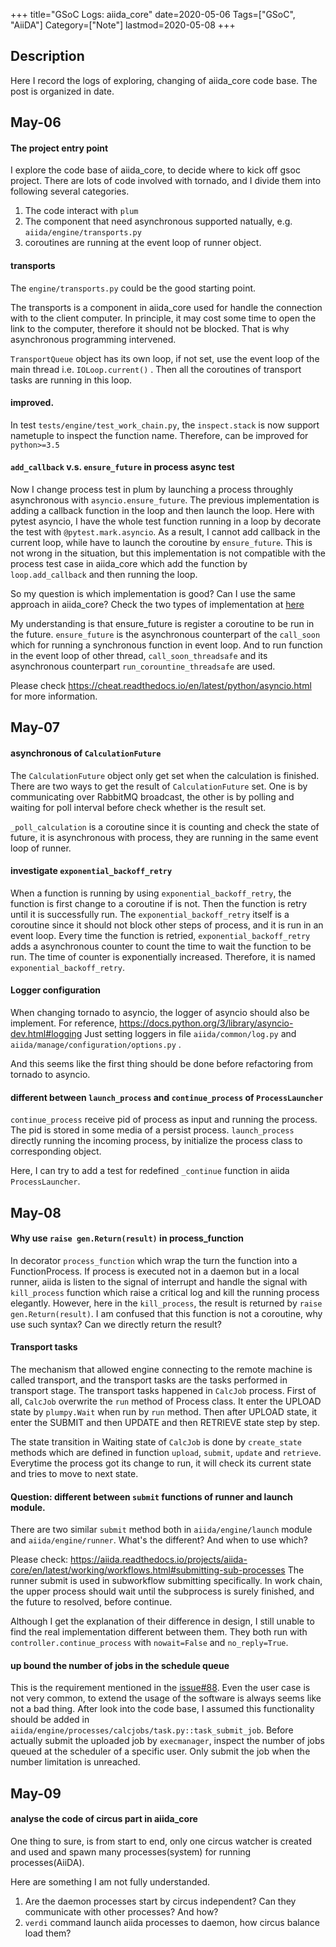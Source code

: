 +++
title="GSoC Logs: aiida_core"
date=2020-05-06
Tags=["GSoC", "AiiDA"]
Category=["Note"]
lastmod=2020-05-08
+++

## Description
Here I record the logs of exploring, changing of aiida_core code base.
The post is organized in date.

## May-06

#### The project entry point
I explore the code base of aiida_core, to decide where to kick off gsoc project.
There are lots of code involved with tornado, and I divide them into following several categories.

1. The code interact with `plum`
2. The component that need asynchronous supported natually, e.g. `aiida/engine/transports.py`
3. coroutines are running at the event loop of runner object.

#### transports
The `engine/transports.py` could be the good starting point.

The transports is a component in aiida_core used for handle the connection with
to the client computer. In principle, it may cost some time to open the link to
the computer, therefore it should not be blocked. That is why asynchronous programming
intervened.

`TransportQueue` object has its own loop, if not set, use the event loop of the main thread
i.e. `IOLoop.current()` . Then all the coroutines of transport tasks are running in this loop.

#### improved.
In test `tests/engine/test_work_chain.py`, the `inspect.stack` is now support nametuple to
inspect the function name. Therefore, can be improved for `python>=3.5`

#### `add_callback` v.s. `ensure_future` in process async test
Now I change process test in plum by launching a process throughly asynchronous
with `asyncio.ensure_future`. The previous implementation is adding a callback
function in the loop and then launch the loop. Here with pytest asyncio, I
have the whole test function running in a loop by decorate the test with
`@pytest.mark.asyncio`. As a result, I cannot add callback in the current loop, while
have to launch the coroutine by `ensure_future`. This is not wrong in the situation, but
this implementation is not compatible with the process test case in aiida_core which
add the function by `loop.add_callback` and then running the loop.

So my question is which implementation is good? Can I use the same approach in aiida_core?
Check the two types of implementation at [here](https://gist.github.com/unkcpz/c2221120d8b7dca748325ce1391d4b57)

My understanding is that ensure_future is register a coroutine to be run in the future.
`ensure_future` is the asynchronous counterpart of the `call_soon` which for running a
synchronous function in event loop. And to run function in the event loop of other
thread, `call_soon_threadsafe` and its asynchronous counterpart `run_corountine_threadsafe`
are used.

Please check https://cheat.readthedocs.io/en/latest/python/asyncio.html for more information.

## May-07

#### asynchronous of `CalculationFuture`

The `CalculationFuture` object only get set when the calculation is finished.
There are two ways to get the result of `CalculationFuture` set. One is by communicating over
RabbitMQ broadcast, the other is by polling and waiting for poll interval before check whether
is the result set.

`_poll_calculation` is a coroutine since it is counting and check the state of future,
it is asynchronous with process, they are running in the same event loop of runner.

#### investigate `exponential_backoff_retry`

When a function is running by using `exponential_backoff_retry`, the function
is first change to a coroutine if is not. Then the function is retry until it
is successfully run. The `exponential_backoff_retry` itself is a coroutine since
it should not block other steps of process, and it is
run in an event loop. Every time the function is retried, `exponential_backoff_retry`
adds a asynchronous counter to count the time to wait the function to be run.
The time of counter is exponentially increased. Therefore, it is named `exponential_backoff_retry`.

#### Logger configuration

When changing tornado to asyncio, the logger of asyncio should also be implement.
For reference, https://docs.python.org/3/library/asyncio-dev.html#logging
Just setting loggers in file `aiida/common/log.py` and `aiida/manage/configuration/options.py` .

And this seems like the first thing should be done before refactoring from tornado to asyncio.

#### different between `launch_process` and `continue_process` of `ProcessLauncher`

`continue_process` receive pid of process as input and running the process. The pid
is stored in some media of a persist process. `launch_process` directly running
the incoming process, by initialize the process class to corresponding object.

Here, I can try to add a test for redefined `_continue` function in aiida `ProcessLauncher`.

## May-08

#### Why use `raise gen.Return(result)` in process_function

In decorator `process_function` which wrap the turn the function into
a FunctionProcess. If process is executed not in a daemon but in a local runner,
aiida is listen to the signal of interrupt and handle the signal with `kill_process`
function which raise a critical log and kill the running process elegantly. However,
here in the `kill_process`, the result is returned by `raise gen.Return(result)`. I am
confused that this function is not a coroutine, why use such syntax? Can we directly return
the result?  

#### Transport tasks

The mechanism that allowed engine connecting to the remote machine is called transport,
and the transport tasks are the tasks performed in transport stage. The transport tasks
happened in `CalcJob` process. First of all, `CalcJob` overwrite the `run` method of
Process class. It enter the UPLOAD state by `plumpy.Wait` when run by `run` method. Then after UPLOAD
state, it enter the SUBMIT and then UPDATE and then RETRIEVE state step by step.

The state transition in Waiting state of `CalcJob` is done by `create_state` methods which
are defined in function `upload`, `submit`, `update` and `retrieve`. Everytime the process
got its change to run, it will check its current state and tries to move to next state.

#### Question: different between `submit` functions of runner and launch module.

There are two similar `submit` method both in `aiida/engine/launch` module and
`aiida/engine/runner`. What's the different? And when to use which?

Please check: https://aiida.readthedocs.io/projects/aiida-core/en/latest/working/workflows.html#submitting-sub-processes
The runner submit is used in subworkflow submitting specifically. In work chain, the upper process
should wait until the subprocess is surely finished, and the future to resolved, before continue.

Although I get the explanation of their difference in design, I still unable to find the
real implementation different between them. They both run with `controller.continue_process`
with `nowait=False` and `no_reply=True`.

#### up bound the number of jobs in the schedule queue

This is the requirement mentioned in the [issue#88](https://github.com/aiidateam/aiida-core/issues/88).
Even the user case is not very common, to extend the usage of the software is always seems
like not a bad thing. After look into the code base, I assumed this functionality should be
added in `aiida/engine/processes/calcjobs/task.py::task_submit_job`. Before actually
submit the uploaded job by `execmanager`, inspect the number of jobs queued at the
scheduler of a specific user. Only submit the job when the number limitation is unreached.

## May-09

#### analyse the code of circus part in aiida_core

One thing to sure, is from start to end, only one circus watcher is
created and used and spawn many processes(system) for running processes(AiiDA).

Here are something I am not fully understanded.
1. Are the daemon processes start by circus independent? Can they communicate with other
processes? And how?
2. `verdi` command launch aiida processes to daemon, how circus balance load them?

